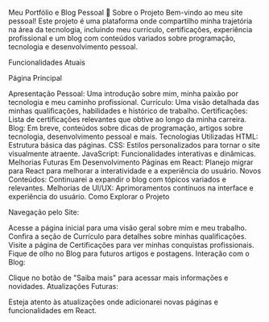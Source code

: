 Meu Portfólio e Blog Pessoal 🚀
Sobre o Projeto
Bem-vindo ao meu site pessoal! Este projeto é uma plataforma onde compartilho minha trajetória na área da tecnologia, incluindo meu currículo, certificações, experiência profissional e um blog com conteúdos variados sobre programação, tecnologia e desenvolvimento pessoal.

Funcionalidades Atuais

Página Principal

Apresentação Pessoal: Uma introdução sobre mim, minha paixão por tecnologia e meu caminho profissional.
Currículo: Uma visão detalhada das minhas qualificações, habilidades e histórico de trabalho.
Certificações: Lista de certificações relevantes que obtive ao longo da minha carreira.
Blog: Em breve, conteúdos sobre dicas de programação, artigos sobre tecnologia, desenvolvimento pessoal e mais.
Tecnologias Utilizadas
HTML: Estrutura básica das páginas.
CSS: Estilos personalizados para tornar o site visualmente atraente.
JavaScript: Funcionalidades interativas e dinâmicas.
Melhorias Futuras
Em Desenvolvimento
Páginas em React: Planejo migrar para React para melhorar a interatividade e a experiência do usuário.
Novos Conteúdos: Continuarei a expandir o blog com tópicos variados e relevantes.
Melhorias de UI/UX: Aprimoramentos contínuos na interface e experiência do usuário.
Como Explorar o Projeto

Navegação pelo Site:

Acesse a página inicial para uma visão geral sobre mim e meu trabalho.
Confira a seção de Currículo para detalhes sobre minhas qualificações.
Visite a página de Certificações para ver minhas conquistas profissionais.
Fique de olho no Blog para futuros artigos e postagens.
Interação com o Blog:

Clique no botão de "Saiba mais" para acessar mais informações e novidades.
Atualizações Futuras:

Esteja atento às atualizações onde adicionarei novas páginas e funcionalidades em React.
